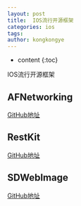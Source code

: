 ```yaml
---
layout: post
title:  IOS流行开源框架
categories: ios
tags:
author: kongkongye
---
```


* content
{:toc}

IOS流行开源框架




## AFNetworking
[GitHub地址](https://github.com/AFNetworking/AFNetworking)

## RestKit
[GitHub地址](https://github.com/RestKit/RestKit)

## SDWebImage
[GitHub地址](https://github.com/rs/SDWebImage)

